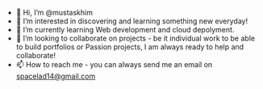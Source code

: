 - 👋 Hi, I’m @mustaskhim
- 👀 I’m interested in discovering and learning something new everyday!
- 🌱 I’m currently learning Web development and cloud depolyment. 
- 💞️ I’m looking to collaborate on projects - be it individual work to be able to build portfolios or Passion projects, I am always ready to help and collaborate!
- 📫 How to reach me - you can always send me an email on spacelad14@gmail.com 

<!---
mustaskhim/mustaskhim is a ✨ special ✨ repository because its `README.md` (this file) appears on your GitHub profile.
You can click the Preview link to take a look at your changes.
--->
